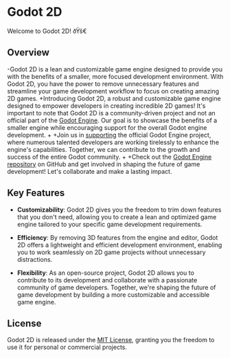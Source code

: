# Godot 2D
 
 Welcome to Godot 2D! ðŸš€
 
 ## Overview
 
-Godot 2D is a lean and customizable game engine designed to provide you with the benefits of a smaller, more focused development environment. With Godot 2D, you have the power to remove unnecessary features and streamline your game development workflow to focus on creating amazing 2D games.
+Introducing Godot 2D, a robust and customizable game engine designed to empower developers in creating incredible 2D games! It's important to note that Godot 2D is a community-driven project and not an official part of the [Godot Engine](https://godotengine.org/). Our goal is to showcase the benefits of a smaller engine while encouraging support for the overall Godot engine development.
+
+Join us in [supporting](https://godotengine.org/donate/) the official Godot Engine project, where numerous talented developers are working tirelessly to enhance the engine's capabilities. Together, we can contribute to the growth and success of the entire Godot community.
+
+Check out the [Godot Engine repository](https://github.com/godotengine/godot) on GitHub and get involved in shaping the future of game development! Let's collaborate and make a lasting impact.
 
 ## Key Features
 
 - **Customizability**: Godot 2D gives you the freedom to trim down features that you don't need, allowing you to create a lean and optimized game engine tailored to your specific game development requirements.
 
 - **Efficiency**: By removing 3D features from the engine and editor, Godot 2D offers a lightweight and efficient development environment, enabling you to work seamlessly on 2D game projects without unnecessary distractions.
 
 - **Flexibility**: As an open-source project, Godot 2D allows you to contribute to its development and collaborate with a passionate community of game developers. Together, we're shaping the future of game development by building a more customizable and accessible game engine.
 
 ## License
 
 Godot 2D is released under the [MIT License](https://opensource.org/licenses/MIT), granting you the freedom to use it for personal or commercial projects.
